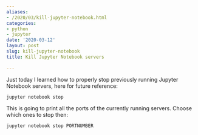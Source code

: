 ```yaml
---
aliases:
- /2020/03/kill-jupyter-notebook.html
categories:
- python
- jupyter
date: '2020-03-12'
layout: post
slug: kill-jupyter-notebook
title: Kill Jupyter Notebook servers

---
```


Just today I learned how to properly stop previously running Jupyter Notebook
servers, here for future reference:

    jupyter notebook stop

This is going to print all the ports of the currently running servers.
Choose which ones to stop then:

    jupyter notebook stop PORTNUMBER
